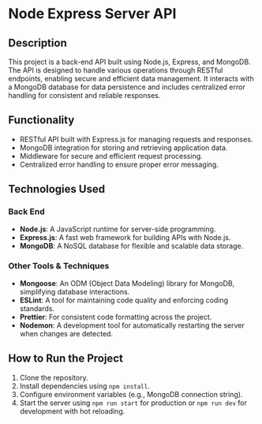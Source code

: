 # Node Express Server API

## Description

This project is a back-end API built using Node.js, Express, and MongoDB. The API is designed to handle various operations through RESTful endpoints, enabling secure and efficient data management. It interacts with a MongoDB database for data persistence and includes centralized error handling for consistent and reliable responses.

## Functionality

- RESTful API built with Express.js for managing requests and responses.
- MongoDB integration for storing and retrieving application data.
- Middleware for secure and efficient request processing.
- Centralized error handling to ensure proper error messaging.

## Technologies Used

### Back End

- **Node.js**: A JavaScript runtime for server-side programming.
- **Express.js**: A fast web framework for building APIs with Node.js.
- **MongoDB**: A NoSQL database for flexible and scalable data storage.

### Other Tools & Techniques

- **Mongoose**: An ODM (Object Data Modeling) library for MongoDB, simplifying database interactions.
- **ESLint**: A tool for maintaining code quality and enforcing coding standards.
- **Prettier**: For consistent code formatting across the project.
- **Nodemon**: A development tool for automatically restarting the server when changes are detected.

## How to Run the Project

1. Clone the repository.
2. Install dependencies using `npm install`.
3. Configure environment variables (e.g., MongoDB connection string).
4. Start the server using `npm run start` for production or `npm run dev` for development with hot reloading.
